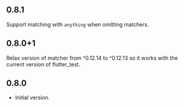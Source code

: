 ## 0.8.1

Support matching with `anything` when omitting matchers.

## 0.8.0+1

Relax version of matcher from ^0.12.14 to ^0.12.13 so it works with the current version of flutter_test.

## 0.8.0

- Initial version.
